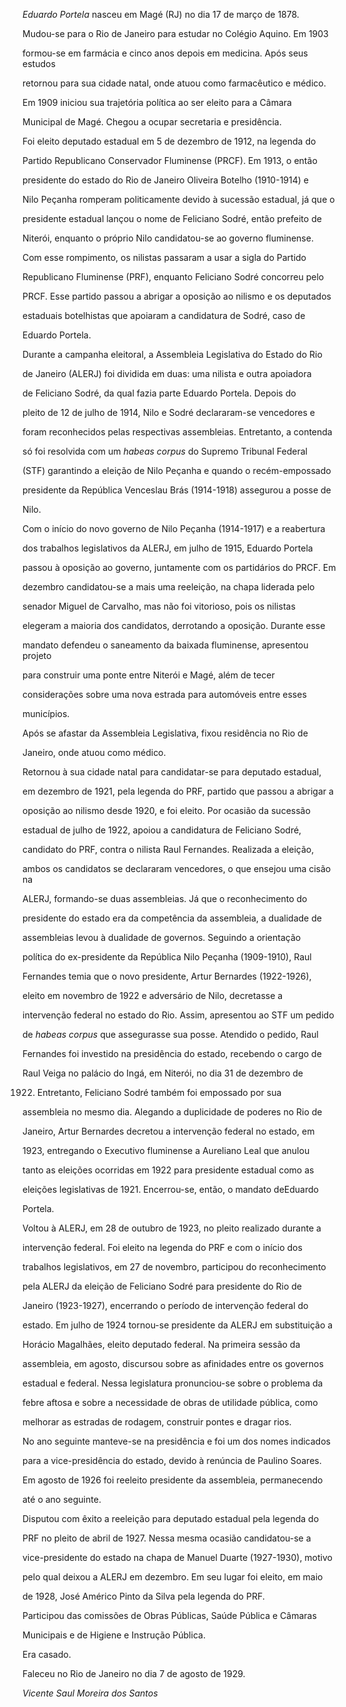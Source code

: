 

*Eduardo Portela* nasceu em Magé (RJ) no dia 17 de março de 1878.



Mudou-se para o Rio de Janeiro para estudar no Colégio Aquino. Em 1903

formou-se em farmácia e cinco anos depois em medicina. Após seus estudos

retornou para sua cidade natal, onde atuou como farmacêutico e médico.



Em 1909 iniciou sua trajetória política ao ser eleito para a Câmara

Municipal de Magé. Chegou a ocupar secretaria e presidência.



Foi eleito deputado estadual em 5 de dezembro de 1912, na legenda do

Partido Republicano Conservador Fluminense (PRCF). Em 1913, o então

presidente do estado do Rio de Janeiro Oliveira Botelho (1910-1914) e

Nilo Peçanha romperam politicamente devido à sucessão estadual, já que o

presidente estadual lançou o nome de Feliciano Sodré, então prefeito de

Niterói, enquanto o próprio Nilo candidatou-se ao governo fluminense.

Com esse rompimento, os nilistas passaram a usar a sigla do Partido

Republicano Fluminense (PRF), enquanto Feliciano Sodré concorreu pelo

PRCF. Esse partido passou a abrigar a oposição ao nilismo e os deputados

estaduais botelhistas que apoiaram a candidatura de Sodré, caso de

Eduardo Portela.



Durante a campanha eleitoral, a Assembleia Legislativa do Estado do Rio

de Janeiro (ALERJ) foi dividida em duas: uma nilista e outra apoiadora

de Feliciano Sodré, da qual fazia parte Eduardo Portela. Depois do

pleito de 12 de julho de 1914, Nilo e Sodré declararam-se vencedores e

foram reconhecidos pelas respectivas assembleias. Entretanto, a contenda

só foi resolvida com um *habeas corpus* do Supremo Tribunal Federal

(STF) garantindo a eleição de Nilo Peçanha e quando o recém-empossado

presidente da República Venceslau Brás (1914-1918) assegurou a posse de

Nilo.



Com o início do novo governo de Nilo Peçanha (1914-1917) e a reabertura

dos trabalhos legislativos da ALERJ, em julho de 1915, Eduardo Portela

passou à oposição ao governo, juntamente com os partidários do PRCF. Em

dezembro candidatou-se a mais uma reeleição, na chapa liderada pelo

senador Miguel de Carvalho, mas não foi vitorioso, pois os nilistas

elegeram a maioria dos candidatos, derrotando a oposição. Durante esse

mandato defendeu o saneamento da baixada fluminense, apresentou projeto

para construir uma ponte entre Niterói e Magé, além de tecer

considerações sobre uma nova estrada para automóveis entre esses

municípios.



Após se afastar da Assembleia Legislativa, fixou residência no Rio de

Janeiro, onde atuou como médico.



Retornou à sua cidade natal para candidatar-se para deputado estadual,

em dezembro de 1921, pela legenda do PRF, partido que passou a abrigar a

oposição ao nilismo desde 1920, e foi eleito. Por ocasião da sucessão

estadual de julho de 1922, apoiou a candidatura de Feliciano Sodré,

candidato do PRF, contra o nilista Raul Fernandes. Realizada a eleição,

ambos os candidatos se declararam vencedores, o que ensejou uma cisão na

ALERJ, formando-se duas assembleias. Já que o reconhecimento do

presidente do estado era da competência da assembleia, a dualidade de

assembleias levou à dualidade de governos. Seguindo a orientação

política do ex-presidente da República Nilo Peçanha (1909-1910), Raul

Fernandes temia que o novo presidente, Artur Bernardes (1922-1926),

eleito em novembro de 1922 e adversário de Nilo, decretasse a

intervenção federal no estado do Rio. Assim, apresentou ao STF um pedido

de *habeas corpus* que assegurasse sua posse. Atendido o pedido, Raul

Fernandes foi investido na presidência do estado, recebendo o cargo de

Raul Veiga no palácio do Ingá, em Niterói, no dia 31 de dezembro de

1922. Entretanto, Feliciano Sodré também foi empossado por sua

assembleia no mesmo dia. Alegando a duplicidade de poderes no Rio de

Janeiro, Artur Bernardes decretou a intervenção federal no estado, em

1923, entregando o Executivo fluminense a Aureliano Leal que anulou

tanto as eleições ocorridas em 1922 para presidente estadual como as

eleições legislativas de 1921. Encerrou-se, então, o mandato deEduardo

Portela.



Voltou à ALERJ, em 28 de outubro de 1923, no pleito realizado durante a

intervenção federal. Foi eleito na legenda do PRF e com o início dos

trabalhos legislativos, em 27 de novembro, participou do reconhecimento

pela ALERJ da eleição de Feliciano Sodré para presidente do Rio de

Janeiro (1923-1927), encerrando o período de intervenção federal do

estado. Em julho de 1924 tornou-se presidente da ALERJ em substituição a

Horácio Magalhães, eleito deputado federal. Na primeira sessão da

assembleia, em agosto, discursou sobre as afinidades entre os governos

estadual e federal. Nessa legislatura pronunciou-se sobre o problema da

febre aftosa e sobre a necessidade de obras de utilidade pública, como

melhorar as estradas de rodagem, construir pontes e dragar rios.



No ano seguinte manteve-se na presidência e foi um dos nomes indicados

para a vice-presidência do estado, devido à renúncia de Paulino Soares.



Em agosto de 1926 foi reeleito presidente da assembleia, permanecendo

até o ano seguinte.



Disputou com êxito a reeleição para deputado estadual pela legenda do

PRF no pleito de abril de 1927. Nessa mesma ocasião candidatou-se a

vice-presidente do estado na chapa de Manuel Duarte (1927-1930), motivo

pelo qual deixou a ALERJ em dezembro. Em seu lugar foi eleito, em maio

de 1928, José Américo Pinto da Silva pela legenda do PRF.



Participou das comissões de Obras Públicas, Saúde Pública e Câmaras

Municipais e de Higiene e Instrução Pública.



Era casado.



Faleceu no Rio de Janeiro no dia 7 de agosto de 1929.



*Vicente Saul Moreira dos Santos*



